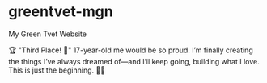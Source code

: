 # greentvet-mgn

My Green Tvet Website

🏆 "Third Place! 🌿"
17-year-old me would be so proud.
I’m finally creating the things I’ve always dreamed of—and I’ll keep going, building what I love.
This is just the beginning. 💪✨
